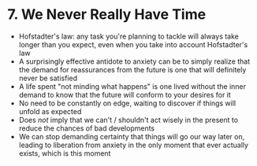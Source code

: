 # 7. We Never Really Have Time

* Hofstadter's law: any task you're planning to tackle will always take longer than you expect, even when you take into account Hofstadter's law
* A surprisingly effective antidote to anxiety can be to simply realize that the demand for reassurances from the future is one that will definitely never be satisfied
* A life spent "not minding what happens" is one lived without the inner demand to know that the future will conform to your desires for it
* No need to be constantly on edge, waiting to discover if things will unfold as expected
* Does _not_ imply that we can't / shouldn't act wisely in the present to reduce the chances of bad developments
* We can stop demanding certainty that things will go our way later on, leading to liberation from anxiety in the only moment that ever actually exists, which is this moment
